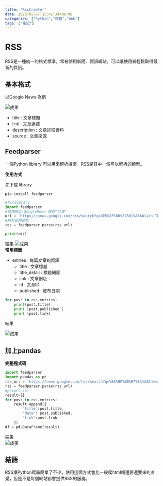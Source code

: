 ```yaml
---
title: "RssCrawler"
date: 2023-05-07T15:42:34+08:00
categories: ["Python","爬蟲","Web"]
tags: ["筆記"]
---
```

# RSS
RSS是一種統一的格式標準，常被使用新聞、資訊網站，可以讓使用者輕鬆取得最新的資訊。
## 基本格式
以Google News 為例

![成果](/images/RssCrawler/0.png)       
* title : 文章標題
* link : 文章連結
* description : 文章詳細資料
* source : 文章來源
## Feedparser
一個Python library 可以用來解析檔案，RSS是其中一個可以解析的類型。

**使用方式**        

先下載
library
```
pip install feedparser
```

```py
#引入library
import feedparser
#目標網址-GoogleNews-搜尋"台灣"
url = 'https://news.google.com/rss/search?q=%E5%8F%B0%E7%81%A3&hl=zh-TW&gl=TW&ceid=TW%3Azh-Hant'
#解析目標網址
res = feedparser.parse(rss_url)
```

```py
print(res)
```
結果
![成果](/images/RssCrawler/2.png)  
**常用標籤**
* entries : 每篇文章的資訊
    * title : 文章標題
    * title_detail : 標題細節    
    * link : 文章網址
    * id : 文章ID
    * published : 發布日期
```py
for post in rss.entries:
    print(post.title)
    print (post.published )
    print (post.link)
```     
結果

![成果](/images/RssCrawler/3.png)  

## 加上pandas
**完整程式碼**
```py
import feedparser
import pandas as pd
rss_url = 'https://news.google.com/rss/search?q=%E5%8F%B0%E7%81%A3&hl=zh-TW&gl=TW&ceid=TW%3Azh-Hant'
rss = feedparser.parse(rss_url)
#print(rss)
result=[]
for post in rss.entries:
    result.append({
        "title":post.title,
        "date": post.published,
        "link":post.link
    })
df = pd.DataFrame(result)
```
結果        
![成果](/images/RssCrawler/4.png) 
## 結語
RSS讓Python爬蟲簡單了不少，使用這個方式會比一般爬html檔還要還要來的直覺，但是不是每個網站都會提供RSS的服務。